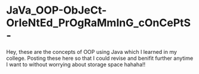 # JaVa_OOP-ObJeCt-OrIeNtEd_PrOgRaMmInG_cOnCePtS-
Hey, these are the concepts of OOP using Java which I learned in my college. Posting these here so that I could revise and benifit further anytime I want to without worrying about storage space hahaha!!
